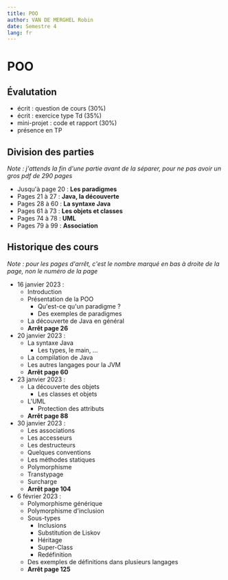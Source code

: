 ```yaml
---
title: POO
author: VAN DE MERGHEL Robin
date: Semestre 4
lang: fr
---
```


# POO

## Évalutation

- écrit : question de cours (30%)
- écrit : exercice type Td (35%)
- mini-projet : code et rapport (30%)
- présence en TP

## Division des parties

*Note : j'attends la fin d'une partie avant de la séparer, pour ne pas avoir un gros pdf de 290 pages*

- Jusqu'à page 20 : **Les paradigmes**
- Pages 21 à 27 : **Java, la découverte**
- Pages 28 à 60 : **La syntaxe Java**
- Pages 61 à 73 : **Les objets et classes**
- Pages 74 à 78 : **UML**
- Pages 79 à 99 : **Association**

## Historique des cours

*Note : pour les pages d'arrêt, c'est le nombre marqué en bas à droite de la page, non le numéro de la page*

- 16 janvier 2023 :
  - Introduction
  - Présentation de la POO
    - Qu'est-ce qu'un paradigme ?
    - Des exemples de paradigmes
  - La découverte de Java en général
  - **Arrêt page 26**
- 20 janvier 2023 :
  - La syntaxe Java
    - Les types, le main, ...
  - La compilation de Java
  - Les autres langages pour la JVM
  - **Arrêt page 60**
- 23 janvier 2023 :
  - La découverte des objets
    - Les classes et objets
  - L'UML
    - Protection des attributs
  - **Arrêt page 88**
- 30 janvier 2023 :
  - Les associations
  - Les accesseurs
  - Les destructeurs
  - Quelques conventions
  - Les méthodes statiques
  - Polymorphisme
  - Transtypage
  - Surcharge
  - **Arrêt page 104**
- 6 février 2023 :
  - Polymorphisme générique
  - Polymorphisme d'inclusion
  - Sous-types
    - Inclusions
    - Substitution de Liskov
    - Héritage
    - Super-Class
    - Redéfinition
  - Des exemples de définitions dans plusieurs langages
  - **Arrêt page 125**